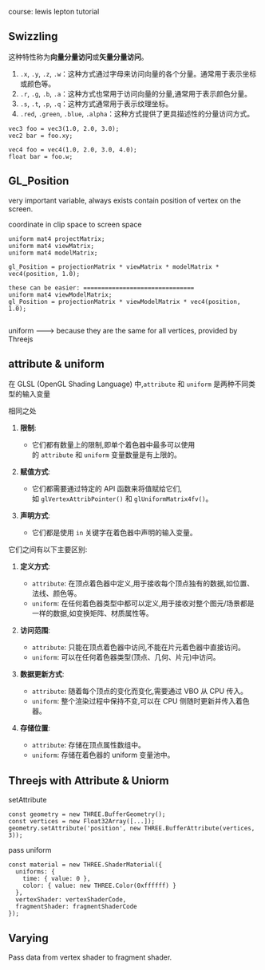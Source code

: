 
course:  lewis lepton tutorial

## Swizzling
这种特性称为**向量分量访问**或**矢量分量访问**。

1. `.x`, `.y`, `.z`, `.w`：这种方式通过字母来访问向量的各个分量。通常用于表示坐标或颜色等。
2. `.r`, `.g`, `.b`, `.a`：这种方式也常用于访问向量的分量,通常用于表示颜色分量。
3. `.s`, `.t`, `.p`, `.q`：这种方式通常用于表示纹理坐标。
4. `.red`, `.green`, `.blue`, `.alpha`：这种方式提供了更具描述性的分量访问方式。

```
vec3 foo = vec3(1.0, 2.0, 3.0);
vec2 bar = foo.xy;

vec4 foo = vec4(1.0, 2.0, 3.0, 4.0);
float bar = foo.w;

```

## GL_Position

very important variable, always exists
contain position of vertex on the screen.

coordinate in clip space to screen space

```
uniform mat4 projectMatrix;
uniform mat4 viewMatrix;
uniform mat4 modelMatrix;

gl_Position = projectionMatrix * viewMatrix * modelMatrix * vec4(position, 1.0);

these can be easier: ===============================
uniform mat4 viewModelMatrix;
gl_Position = projectionMatrix * viewModelMatrix * vec4(position, 1.0);


```

uniform ---> because they are the same for all vertices, provided by Threejs


## attribute & uniform

在 GLSL (OpenGL Shading Language) 中,`attribute` 和 `uniform` 是两种不同类型的输入变量

相同之处
1. **限制**:
    
    - 它们都有数量上的限制,即单个着色器中最多可以使用的 `attribute` 和 `uniform` 变量数量是有上限的。
2. **赋值方式**:
    
    - 它们都需要通过特定的 API 函数来将值赋给它们,如 `glVertexAttribPointer()` 和 `glUniformMatrix4fv()`。
3. **声明方式**:
    
    - 它们都是使用 `in` 关键字在着色器中声明的输入变量。


它们之间有以下主要区别:

1. **定义方式**:
    
    - `attribute`: 在顶点着色器中定义,用于接收每个顶点独有的数据,如位置、法线、颜色等。
    - `uniform`: 在任何着色器类型中都可以定义,用于接收对整个图元/场景都是一样的数据,如变换矩阵、材质属性等。
2. **访问范围**:
    
    - `attribute`: 只能在顶点着色器中访问,不能在片元着色器中直接访问。
    - `uniform`: 可以在任何着色器类型(顶点、几何、片元)中访问。
3. **数据更新方式**:
    
    - `attribute`: 随着每个顶点的变化而变化,需要通过 VBO 从 CPU 传入。
    - `uniform`: 整个渲染过程中保持不变,可以在 CPU 侧随时更新并传入着色器。
4. **存储位置**:
    
    - `attribute`: 存储在顶点属性数组中。
    - `uniform`: 存储在着色器的 uniform 变量池中。


## Threejs with Attribute & Uniorm


setAttribute
```
const geometry = new THREE.BufferGeometry();
const vertices = new Float32Array([...]);
geometry.setAttribute('position', new THREE.BufferAttribute(vertices, 3));
```

pass uniform
```
const material = new THREE.ShaderMaterial({
  uniforms: {
    time: { value: 0 },
    color: { value: new THREE.Color(0xffffff) }
  },
  vertexShader: vertexShaderCode,
  fragmentShader: fragmentShaderCode
});
```


## Varying
Pass data from vertex shader to fragment shader.